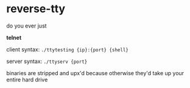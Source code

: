 # reverse-tty
do you ever just

**telnet**

client syntax:
`./ttytesting {ip}:{port} {shell}`

server syntax:
`./ttyserv {port}`

binaries are stripped and upx'd because otherwise they'd take up your entire hard drive
